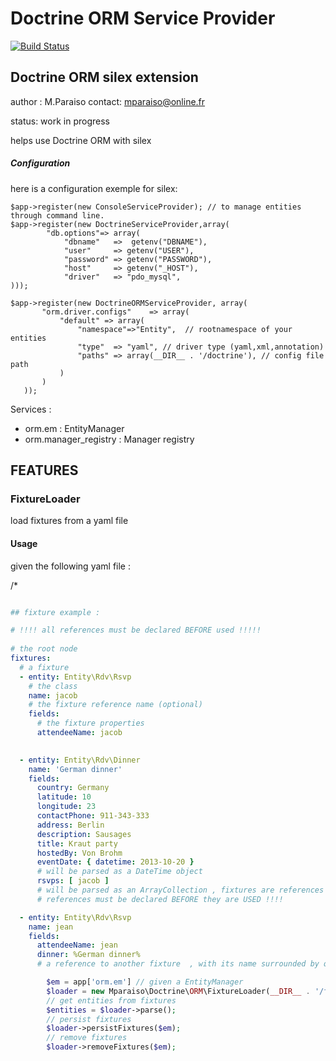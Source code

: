Doctrine ORM Service Provider
=============================

[![Build Status](https://travis-ci.org/Mparaiso/doctrineormserviceprovider.png?branch=master)](https://travis-ci.org/Mparaiso/doctrineormserviceprovider)

Doctrine ORM silex extension
----------------------------

author : M.Paraiso
contact: mparaiso@online.fr

status: work in progress

helps use Doctrine ORM with silex

##### Configuration

here is a configuration exemple for silex:

    $app->register(new ConsoleServiceProvider); // to manage entities through command line.
    $app->register(new DoctrineServiceProvider,array(
            "db.options"=> array(
                "dbname"   =>  getenv("DBNAME"),
                "user"     => getenv("USER"),
                "password" => getenv("PASSWORD"),
                "host"     => getenv("_HOST"),
                "driver"   => "pdo_mysql",
    )));

    $app->register(new DoctrineORMServiceProvider, array(
           "orm.driver.configs"    => array(
               "default" => array(
                   "namespace"=>"Entity",  // rootnamespace of your entities
                   "type"  => "yaml", // driver type (yaml,xml,annotation)
                   "paths" => array(__DIR__ . '/doctrine'), // config file path
               )
           )
       ));

Services :

+ orm.em : EntityManager
+ orm.manager_registry  : Manager registry

## FEATURES

### FixtureLoader

load  fixtures from a yaml file

#### Usage

given the following yaml file : 


/*
```yaml

## fixture example :

# !!!! all references must be declared BEFORE used !!!!!
 
# the root node
fixtures: 
  # a fixture      
  - entity: Entity\Rdv\Rsvp 
    # the class
    name: jacob
    # the fixture reference name (optional)
    fields:
      # the fixture properties
      attendeeName: jacob
      

  - entity: Entity\Rdv\Dinner
    name: 'German dinner'
    fields:
      country: Germany
      latitude: 10
      longitude: 23
      contactPhone: 911-343-333
      address: Berlin
      description: Sausages
      title: Kraut party
      hostedBy: Von Brohm
      eventDate: { datetime: 2013-10-20 }
      # will be parsed as a DateTime object
      rsvps: [ jacob ]
      # will be parsed as an ArrayCollection , fixtures are references by their names
      # references must be declared BEFORE they are USED !!!!

  - entity: Entity\Rdv\Rsvp
    name: jean
    fields:
      attendeeName: jean
      dinner: %German dinner% 
      # a reference to another fixture  , with its name surrounded by quotes
```

```php
        $em = app['orm.em'] // given a EntityManager
        $loader = new Mparaiso\Doctrine\ORM\FixtureLoader(__DIR__ . '/fixtures/dinners.yml');
        // get entities from fixtures
        $entities = $loader->parse();
        // persist fixtures
        $loader->persistFixtures($em);
        // remove fixtures
        $loader->removeFixtures($em);
```
    
    
    
 